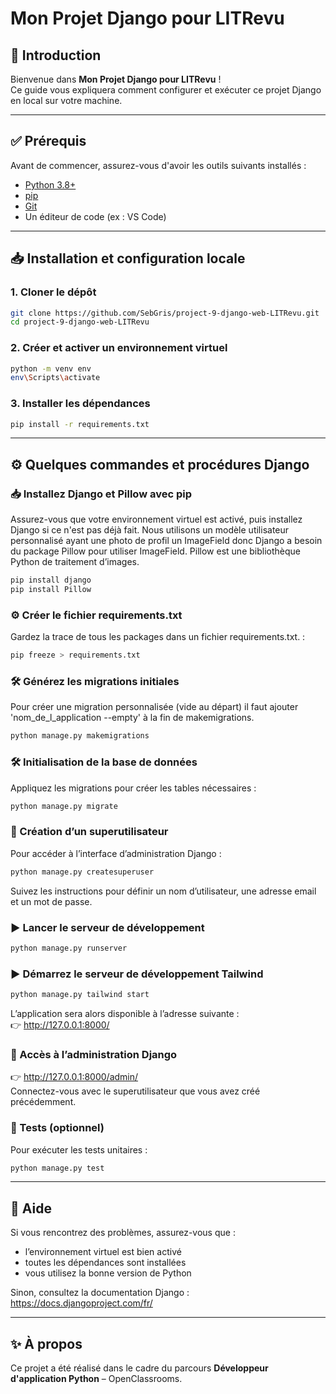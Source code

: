 # Mon Projet Django pour LITRevu

## 🚀 Introduction

Bienvenue dans **Mon Projet Django pour LITRevu** !  
Ce guide vous expliquera comment configurer et exécuter ce projet Django en local sur votre machine.

---

## ✅ Prérequis

Avant de commencer, assurez-vous d'avoir les outils suivants installés :

- [Python 3.8+](https://www.python.org/downloads/)
- [pip](https://pip.pypa.io/en/stable/installation/)
- [Git](https://git-scm.com/)
- Un éditeur de code (ex : VS Code)

---

## 📥 Installation et configuration locale

### 1. Cloner le dépôt

```bash
git clone https://github.com/SebGris/project-9-django-web-LITRevu.git
cd project-9-django-web-LITRevu
```

### 2. Créer et activer un environnement virtuel

```bash
python -m venv env
env\Scripts\activate
```

### 3. Installer les dépendances

```bash
pip install -r requirements.txt
```

---

## ⚙️ Quelques commandes et procédures Django

### 📥 Installez Django et Pillow avec pip

Assurez-vous que votre environnement virtuel est activé, puis installez Django si ce n'est pas déjà fait.
Nous utilisons un modèle utilisateur personnalisé ayant une photo de profil un ImageField donc Django a besoin du package Pillow pour utiliser ImageField. Pillow est une bibliothèque Python de traitement d’images.

```bash
pip install django
pip install Pillow
```

### ⚙️ Créer le fichier requirements.txt

Gardez la trace de tous les packages dans un fichier requirements.txt. :

```bash
pip freeze > requirements.txt
```

### 🛠️ Générez les migrations initiales

Pour créer une migration personnalisée (vide au départ) il faut ajouter 'nom_de_l_application --empty' à la fin de makemigrations.

```bash
python manage.py makemigrations
```


### 🛠️ Initialisation de la base de données

Appliquez les migrations pour créer les tables nécessaires :

```bash
python manage.py migrate
```

### 👤 Création d’un superutilisateur

Pour accéder à l’interface d’administration Django :

```bash
python manage.py createsuperuser
```

Suivez les instructions pour définir un nom d’utilisateur, une adresse email et un mot de passe.

### ▶️ Lancer le serveur de développement

```bash
python manage.py runserver
```

### ▶️ Démarrez le serveur de développement Tailwind

```bash
python manage.py tailwind start
```

L’application sera alors disponible à l’adresse suivante :  
👉 http://127.0.0.1:8000/

### 🔑 Accès à l’administration Django

👉 http://127.0.0.1:8000/admin/  
Connectez-vous avec le superutilisateur que vous avez créé précédemment.

### 🧪 Tests (optionnel)

Pour exécuter les tests unitaires :

```bash
python manage.py test
```

---

## 📄 Aide

Si vous rencontrez des problèmes, assurez-vous que :
- l’environnement virtuel est bien activé
- toutes les dépendances sont installées
- vous utilisez la bonne version de Python

Sinon, consultez la documentation Django : https://docs.djangoproject.com/fr/

---

## ✨ À propos

Ce projet a été réalisé dans le cadre du parcours **Développeur d'application Python** – OpenClassrooms.
